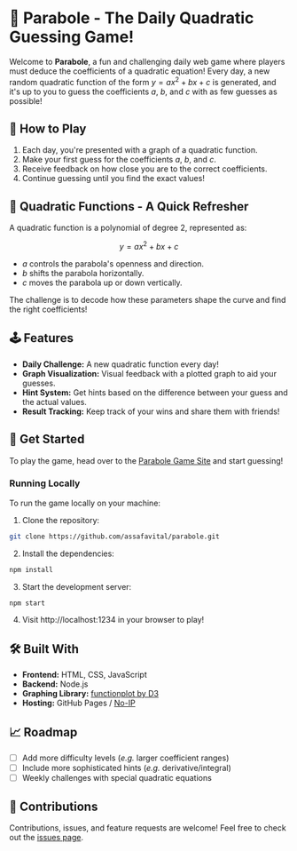 # 🎯 Parabole - The Daily Quadratic Guessing Game!

Welcome to **Parabole**, a fun and challenging daily web game where players must deduce the coefficients of a quadratic equation! Every day, a new random quadratic function of the form $y = ax^2 + bx + c$ is generated, and it's up to you to guess the coefficients $a$, $b$, and $c$ with as few guesses as possible! 

## 🌟 How to Play

1. Each day, you're presented with a graph of a quadratic function.
2. Make your first guess for the coefficients $a$, $b$, and $c$.
3. Receive feedback on how close you are to the correct coefficients.
4. Continue guessing until you find the exact values!

## 🧮 Quadratic Functions - A Quick Refresher
A quadratic function is a polynomial of degree 2, represented as:

$$y = ax^2 + bx + c$$

- $a$ controls the parabola's openness and direction.
- $b$ shifts the parabola horizontally.
- $c$ moves the parabola up or down vertically.

The challenge is to decode how these parameters shape the curve and find the right coefficients!

## 🕹️ Features
- **Daily Challenge:** A new quadratic function every day!
- **Graph Visualization:** Visual feedback with a plotted graph to aid your guesses.
- **Hint System:** Get hints based on the difference between your guess and the actual values.
- **Result Tracking:** Keep track of your wins and share them with friends!

## 🚀 Get Started
To play the game, head over to the [Parabole Game Site](https://parabole.servegame.com) and start guessing!

### Running Locally
To run the game locally on your machine:

1. Clone the repository:

```bash
git clone https://github.com/assafavital/parabole.git
```

2. Install the dependencies:

```bash
npm install
```

3. Start the development server:

```bash
npm start
```

4. Visit http://localhost:1234 in your browser to play!

## 🛠️ Built With
- **Frontend:** HTML, CSS, JavaScript
- **Backend:** Node.js
- **Graphing Library:** [functionplot by D3](https://mauriciopoppe.github.io/function-plot/)
- **Hosting:** GitHub Pages / [No-IP](https://noip.com)

## 📈 Roadmap
- [ ] Add more difficulty levels (_e.g._ larger coefficient ranges)
- [ ] Include more sophisticated hints (_e.g._ derivative/integral)
- [ ] Weekly challenges with special quadratic equations  

## 🙌 Contributions
Contributions, issues, and feature requests are welcome! Feel free to check out the [issues page](https://github.com/assafavital/parabole/issues).
